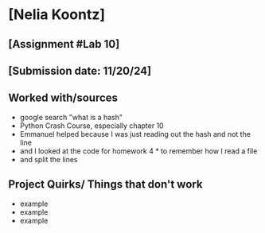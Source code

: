 # [Nelia Koontz]
## [Assignment #Lab 10]
## [Submission date: 11/20/24]
## Worked with/sources 
* google search "what is a hash"
* Python Crash Course, especially chapter 10
* Emmanuel helped because I was just reading out the hash and not the line
* and I looked at the code for homework 4 * to remember how I read a file
* and split the lines
## Project Quirks/ Things that don't work
* example
* example
* example
